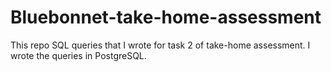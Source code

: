 # Bluebonnet-take-home-assessment
This repo SQL queries that I wrote for task 2 of take-home assessment. I wrote the queries in PostgreSQL.
